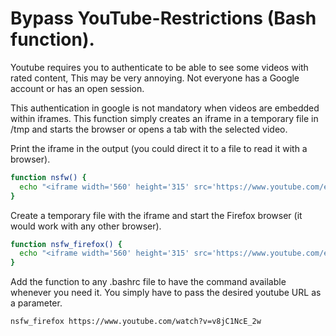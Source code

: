 # Bypass YouTube-Restrictions (Bash function).

Youtube requires you to authenticate to be able to see some videos with rated content, This may be very annoying. Not everyone has a Google account or has an open session.

This authentication in google is not mandatory when videos are embedded within iframes. This function simply creates an iframe in a temporary file in /tmp and starts the browser or opens a tab with the selected video.

Print the iframe in the output (you could direct it to a file to read it with a browser).
```bash
function nsfw() { 
  echo "<iframe width='560' height='315' src='https://www.youtube.com/embed/${1#*v=}' frameborder='0' allow='autoplay; encrypted-media' allowfullscreen></iframe>";
}
```

Create a temporary file with the iframe and start the Firefox browser (it would work with any other browser).
```bash
function nsfw_firefox() { 
  echo "<iframe width='560' height='315' src='https://www.youtube.com/embed/${1#*v=}' frameborder='0' allow='autoplay; encrypted-media' allowfullscreen></iframe>" > /tmp/${1#*v=}.htm && firefox /tmp/${1#*v=}.htm;
}
```

Add the function to any .bashrc file to have the command available whenever you need it. You simply have to pass the desired youtube URL as a parameter.
```
nsfw_firefox https://www.youtube.com/watch?v=v8jC1NcE_2w
```
